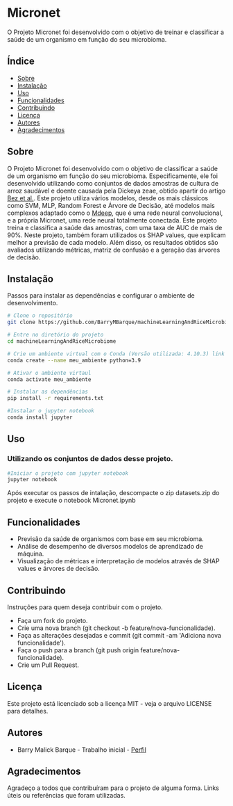 # Micronet

O Projeto Micronet foi desenvolvido com o objetivo de treinar e classificar a saúde de um organismo em função do seu microbioma.

## Índice

- [Sobre](#sobre)
- [Instalação](#instalação)
- [Uso](#uso)
- [Funcionalidades](#funcionalidades)
- [Contribuindo](#contribuindo)
- [Licença](#licença)
- [Autores](#autores)
- [Agradecimentos](#agradecimentos)

## Sobre

O Projeto Micronet foi desenvolvido com o objetivo de classificar a saúde de um organismo em função do seu microbioma. Especificamente, ele foi desenvolvido utilizando como conjuntos de dados amostras de cultura de arroz saudável e doente causada pela Dickeya zeae, obtido apartir do artigo [Bez et al.](https://enviromicro-journals.onlinelibrary.wiley.com/doi/10.1111/1462-2920.15726). Este projeto utiliza vários modelos, desde os mais clássicos como SVM, MLP, Random Forest e Árvore de Decisão, até modelos mais complexos adaptado como o [Mdeep](https://github.com/lichen-lab/MDeep), que é uma rede neural convolucional, e a própria Micronet, uma rede neural totalmente conectada. Este projeto treina e classifica a saúde das amostras, com uma taxa de AUC de mais de 90%. Neste projeto, também foram utilizados os SHAP values, que explicam melhor a previsão de cada modelo. Além disso, os resultados obtidos são avaliados utilizando métricas, matriz de confusão e a geração das árvores de decisão.

## Instalação

Passos para instalar as dependências e configurar o ambiente de desenvolvimento.

```bash
# Clone o repositório
git clone https://github.com/BarryMBarque/machineLearningAndRiceMicrobiome.git

# Entre no diretório do projeto
cd machineLearningAndRiceMicrobiome

# Crie um ambiente virtual com o Conda (Versão utilizada: 4.10.3) link para instalação: https://conda.io/projects/conda/en/latest/user-guide/install/index.html
conda create --name meu_ambiente python=3.9

# Ativar o ambiente virtaul
conda activate meu_ambiente

# Instalar as dependências
pip install -r requirements.txt

#Instalar o jupyter notebook
conda install jupyter
```

## Uso
### Utilizando os conjuntos de dados desse projeto.
```bash
#Iniciar o projeto com jupyter notebook
jupyter notebook
```
Após executar os passos de intalação, descompacte o zip datasets.zip do projeto e execute o notebook Micronet.ipynb

## Funcionalidades

- Previsão da saúde de organismos com base em seu microbioma.
- Análise de desempenho de diversos modelos de aprendizado de máquina.
- Visualização de métricas e interpretação de modelos através de SHAP values e árvores de decisão.

## Contribuindo

Instruções para quem deseja contribuir com o projeto.

- Faça um fork do projeto.
- Crie uma nova branch (git checkout -b feature/nova-funcionalidade).
- Faça as alterações desejadas e commit (git commit -am 'Adiciona nova funcionalidade').
- Faça o push para a branch (git push origin feature/nova-funcionalidade).
- Crie um Pull Request.

## Licença

Este projeto está licenciado sob a licença MIT - veja o arquivo LICENSE para detalhes.

## Autores

- Barry Malick Barque - Trabalho inicial - [Perfil](https://github.com/BarryMBarque)

## Agradecimentos

Agradeço a todos que contribuíram para o projeto de alguma forma.
Links úteis ou referências que foram utilizadas.
